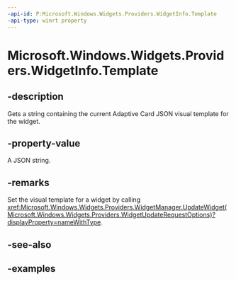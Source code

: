 ```yaml
---
-api-id: P:Microsoft.Windows.Widgets.Providers.WidgetInfo.Template
-api-type: winrt property
---
```


# Microsoft.Windows.Widgets.Providers.WidgetInfo.Template

<!--
public string Template { get; }
-->


## -description

Gets a string containing the current Adaptive Card JSON visual template for the widget.

## -property-value

A JSON string.

## -remarks

Set the visual template for a widget by calling <xref:Microsoft.Windows.Widgets.Providers.WidgetManager.UpdateWidget(Microsoft.Windows.Widgets.Providers.WidgetUpdateRequestOptions)?displayProperty=nameWithType>.

## -see-also

## -examples


